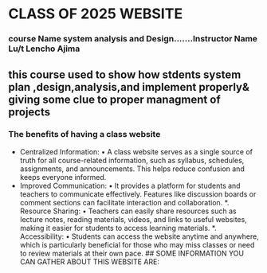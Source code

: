 # CLASS OF 2025 WEBSITE
   ### course Name system analysis and Design.......Instructor Name Lu/t Lencho Ajima
## this course used to  show how stdents system plan ,design,analysis,and implement properly& giving some clue to proper managment of projects
### The  benefits  of having a class website 
* Centralized Information:
• A class website serves as a single source of truth for all course-related information, such as syllabus, schedules, assignments, and announcements. This helps reduce confusion and keeps everyone informed.
* Improved Communication:
 • It provides a platform for students and teachers to communicate effectively. Features like discussion boards or comment sections can facilitate interaction and collaboration.
*. Resource Sharing:
• Teachers can easily share resources such as lecture notes, reading materials, videos, and links to useful websites, making it easier for students to access learning materials.
*. Accessibility:
 • Students can access the website anytime and anywhere, which is particularly beneficial for those who may miss classes or need to review materials at their own pace.
       ## SOME INFORMATION YOU CAN GATHER ABOUT THIS WEBSITE ARE:
     
        
